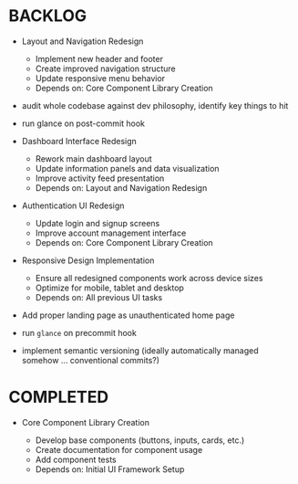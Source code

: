 # BACKLOG

- Layout and Navigation Redesign

  - Implement new header and footer
  - Create improved navigation structure
  - Update responsive menu behavior
  - Depends on: Core Component Library Creation

- audit whole codebase against dev philosophy, identify key things to hit
- run glance on post-commit hook

- Dashboard Interface Redesign

  - Rework main dashboard layout
  - Update information panels and data visualization
  - Improve activity feed presentation
  - Depends on: Layout and Navigation Redesign

- Authentication UI Redesign

  - Update login and signup screens
  - Improve account management interface
  - Depends on: Core Component Library Creation

- Responsive Design Implementation

  - Ensure all redesigned components work across device sizes
  - Optimize for mobile, tablet and desktop
  - Depends on: All previous UI tasks

- Add proper landing page as unauthenticated home page
- run `glance` on precommit hook
- implement semantic versioning (ideally automatically managed somehow ... conventional commits?)

# COMPLETED

- Core Component Library Creation

  - Develop base components (buttons, inputs, cards, etc.)
  - Create documentation for component usage
  - Add component tests
  - Depends on: Initial UI Framework Setup
